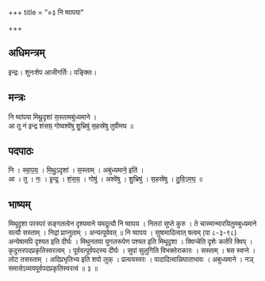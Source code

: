 +++
title = "०३ नि ष्वापया"

+++
## अधिमन्त्रम्
इन्द्रः। शुनःशेप आजीगर्तिः। पङ्क्तिः।

## मन्त्रः
नि ष्वा॑पया मिथू॒दृशा॑ स॒स्तामबु॑ध्यमाने ।  
आ तू न॑ इन्द्र शंसय॒ गोष्वश्वे॑षु शु॒भ्रिषु॑ स॒हस्रे॑षु तुवीमघ ॥

## पदपाठः
नि । स्वा॒प॒य॒ । मि॒थु॒ऽदृशा॑ । स॒स्ताम् । अबु॑ध्यमाने॒ इति॑ ।  
आ । तु । नः॒ । इ॒न्द्र॒ । शं॒स॒य॒ । गोषु॑ । अश्वे॑षु । शु॒भ्रिषु॑ । स॒हस्रे॑षु । तु॒वि॒ऽम॒घ॒ ॥

## भाष्यम्
मिथूदृशा परस्परं सङ्गतत्वेन दृश्यमाने यमदूत्यौ नि ष्वापय । नितरां सुप्ते कुरु । ते चास्मान्मारयितुमबुध्यमाने सत्यौ सस्ताम् । निद्रां प्राप्नुताम् । अन्यत्पूर्ववत् ॥ नि ष्वापय । सुषामादित्वात् षत्वम् (पा ८-३-९८) अन्येषामपि दृश्यत इति दीर्घः । मिथुनतया युगलरूपेण पश्यत इति मिथूदृशा । क्विप्चेति दृशेः कर्तरि क्विप् । कृदुत्तरपदप्रकृतिस्वरत्वम् । पूर्ववत्पूर्वपदस्य दीर्घः । सुपां सुलुगिति विभक्तेराकारः । सस्ताम् । षस स्वप्ने । लोट तसस्ताम् । अदिप्रभृतिभ्य इति शपो लुक् । प्रत्ययस्वरः । पादादित्वान्निघाताभावः । अबुध्यमाने । नञ् समासेऽव्ययपूर्वपदप्रकृतिस्वरत्वं ॥ ३ ॥